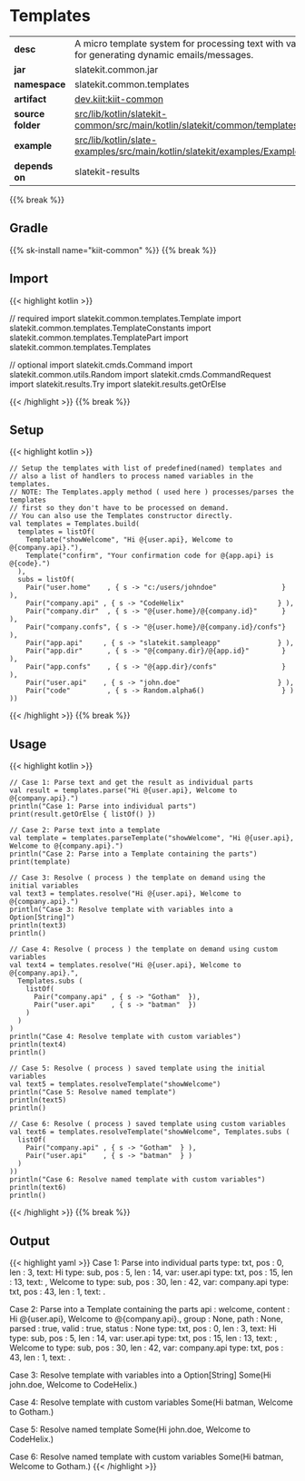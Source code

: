 
# Templates

<table class="table table-striped table-bordered">
  <tbody>
    <tr>
      <td><strong>desc</strong></td>
      <td>A micro template system for processing text with variables, useful for generating dynamic emails/messages.</td>
    </tr>
    <tr>
      <td><strong>jar</strong></td>
      <td>slatekit.common.jar</td>
    </tr>
    <tr>
      <td><strong>namespace</strong></td>
      <td>slatekit.common.templates</td>
    </tr>
    <tr>
      <td><strong>artifact</strong></td>
      <td><a href="https://github.com/orgs/slatekit/packages?q=dev.kiit.kiit-common">dev.kiit:kiit-common</a></td>
    </tr>
    <tr>
      <td><strong>source folder</strong></td>
      <td><a href="https://github.com/slatekit/slatekit/tree/master/src/lib/kotlin/slatekit-common/src/main/kotlin/slatekit/common/templates" class="url-ch">src/lib/kotlin/slatekit-common/src/main/kotlin/slatekit/common/templates</a></td>
    </tr>
    <tr>
      <td><strong>example</strong></td>
      <td><a href="https://github.com/slatekit/slatekit/tree/master/src/lib/kotlin/slatekit-examples/src/main/kotlin/slatekit/examples/Example_Templates.kt" class="url-ch">src/lib/kotlin/slate-examples/src/main/kotlin/slatekit/examples/Example_Templates.kt</a></td>
    </tr>
    <tr>
      <td><strong>depends on</strong></td>
      <td> slatekit-results</td>
    </tr>
  </tbody>
</table>
{{% break %}}

## Gradle
{{% sk-install name="kiit-common" %}}
{{% break %}}

## Import
{{< highlight kotlin >}}


// required 
import slatekit.common.templates.Template
import slatekit.common.templates.TemplateConstants
import slatekit.common.templates.TemplatePart
import slatekit.common.templates.Templates



// optional 
import slatekit.cmds.Command
import slatekit.common.utils.Random
import slatekit.cmds.CommandRequest
import slatekit.results.Try
import slatekit.results.getOrElse




{{< /highlight >}}
{{% break %}}

## Setup
{{< highlight kotlin >}}



    // Setup the templates with list of predefined(named) templates and
    // also a list of handlers to process named variables in the templates.
    // NOTE: The Templates.apply method ( used here ) processes/parses the templates
    // first so they don't have to be processed on demand.
    // You can also use the Templates constructor directly.
    val templates = Templates.build(
      templates = listOf(
        Template("showWelcome", "Hi @{user.api}, Welcome to @{company.api}."),
        Template("confirm", "Your confirmation code for @{app.api} is @{code}.")
      ),
      subs = listOf(
        Pair("user.home"    , { s -> "c:/users/johndoe"                } ),
        Pair("company.api" , { s -> "CodeHelix"                       } ),
        Pair("company.dir"  , { s -> "@{user.home}/@{company.id}"      } ),
        Pair("company.confs", { s -> "@{user.home}/@{company.id}/confs"} ),
        Pair("app.api"     , { s -> "slatekit.sampleapp"              } ),
        Pair("app.dir"      , { s -> "@{company.dir}/@{app.id}"        } ),
        Pair("app.confs"    , { s -> "@{app.dir}/confs"                } ),
        Pair("user.api"    , { s -> "john.doe"                        } ),
        Pair("code"         , { s -> Random.alpha6()                   } )
    ))
    


{{< /highlight >}}
{{% break %}}

## Usage
{{< highlight kotlin >}}


    // Case 1: Parse text and get the result as individual parts
    val result = templates.parse("Hi @{user.api}, Welcome to @{company.api}.")
    println("Case 1: Parse into individual parts")
    print(result.getOrElse { listOf() })

    // Case 2: Parse text into a template
    val template = templates.parseTemplate("showWelcome", "Hi @{user.api}, Welcome to @{company.api}.")
    println("Case 2: Parse into a Template containing the parts")
    print(template)

    // Case 3: Resolve ( process ) the template on demand using the initial variables
    val text3 = templates.resolve("Hi @{user.api}, Welcome to @{company.api}.")
    println("Case 3: Resolve template with variables into a Option[String]")
    println(text3)
    println()

    // Case 4: Resolve ( process ) the template on demand using custom variables
    val text4 = templates.resolve("Hi @{user.api}, Welcome to @{company.api}.",
      Templates.subs (
        listOf(
          Pair("company.api" , { s -> "Gotham"  }),
          Pair("user.api"    , { s -> "batman"  })
        )
      )
    )
    println("Case 4: Resolve template with custom variables")
    println(text4)
    println()

    // Case 5: Resolve ( process ) saved template using the initial variables
    val text5 = templates.resolveTemplate("showWelcome")
    println("Case 5: Resolve named template")
    println(text5)
    println()

    // Case 6: Resolve ( process ) saved template using custom variables
    val text6 = templates.resolveTemplate("showWelcome", Templates.subs (
      listOf(
        Pair("company.api" , { s -> "Gotham"  } ),
        Pair("user.api"    , { s -> "batman"  } )
      )
    ))
    println("Case 6: Resolve named template with custom variables")
    println(text6)
    println()

    

{{< /highlight >}}
{{% break %}}


## Output

{{< highlight yaml >}}
  Case 1: Parse into individual parts
  type: txt, pos : 0, len : 3, text: Hi
  type: sub, pos : 5, len : 14, var: user.api
  type: txt, pos : 15, len : 13, text: , Welcome to
  type: sub, pos : 30, len : 42, var: company.api
  type: txt, pos : 43, len : 1, text: .

  Case 2: Parse into a Template containing the parts
  api : welcome, content : Hi @{user.api}, Welcome to @{company.api}., group : None, path : None, parsed : true, valid : true, status : None
  type: txt, pos : 0, len : 3, text: Hi
  type: sub, pos : 5, len : 14, var: user.api
  type: txt, pos : 15, len : 13, text: , Welcome to
  type: sub, pos : 30, len : 42, var: company.api
  type: txt, pos : 43, len : 1, text: .

  Case 3: Resolve template with variables into a Option[String]
  Some(Hi john.doe, Welcome to CodeHelix.)

  Case 4: Resolve template with custom variables
  Some(Hi batman, Welcome to Gotham.)

  Case 5: Resolve named template
  Some(Hi john.doe, Welcome to CodeHelix.)

  Case 6: Resolve named template with custom variables
  Some(Hi batman, Welcome to Gotham.)
{{< /highlight >}}
